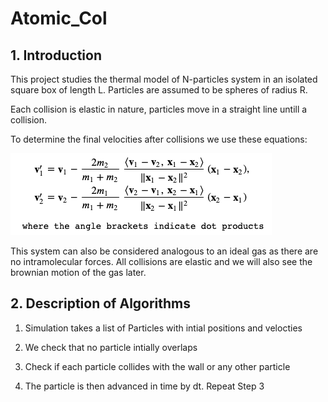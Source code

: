 # Atomic_Col

## 1. Introduction
This project studies the thermal model of N-particles system in an isolated square box of length L. Particles are assumed to be spheres of radius R.

Each collision is elastic in nature, particles move in a straight line untill a collision.

To determine the final velocities after collisions we use these equations:

![Equations](https://github.com/mayukh3333/Atomic_Col/blob/master/equation.png?raw=true?raw=true "Title")

                                                                         
This system can also be considered analogous to an ideal gas as there are no intramolecular forces. All collisions are elastic and we will also see the brownian motion of the gas later. 

## 2. Description of Algorithms

1. Simulation takes a list of Particles with intial positions and velocties


2. We check that no particle intially overlaps


3. Check if each particle collides with the wall or any other particle


4. The particle is then advanced in time by dt. Repeat Step 3

